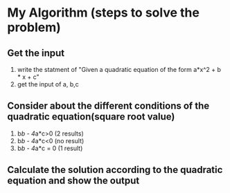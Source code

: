 # My Algorithm (steps to solve the problem)
## Get the input
1. write the statment of "Given a quadratic equation of the form a*x^2 + b * x + c"
2. get the input of a, b,c

## Consider about the different conditions of the quadratic equation(square root value)
1. b*b - 4*a*c>0 (2 results)
2. b*b - 4*a*c<0 (no result)
3. b*b - 4*a*c = 0 (1 result)

## Calculate the solution according to the quadratic equation and show the output